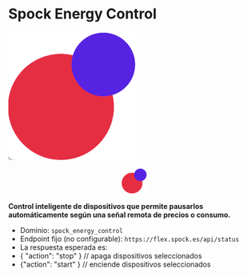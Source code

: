# Spock Energy Control

![Logo](https://github.com/Spock-p2p/ha-hacs-energy-control/blob/main/logo.png)

<p align="center">
  <img src="https://github.com/Spock-p2p/ha-hacs-energy-control/blob/main/logo.png" width="50"/>
</p>

**Control inteligente de dispositivos que permite pausarlos automáticamente según una señal remota de precios o consumo.**

- Dominio: `spock_energy_control`
- Endpoint fijo (no configurable): `https://flex.spock.es/api/status`
- La respuesta esperada es:
-   { "action": "stop" }  // apaga dispositivos seleccionados
-   {"action": "start" } // enciende dispositivos seleccionados
